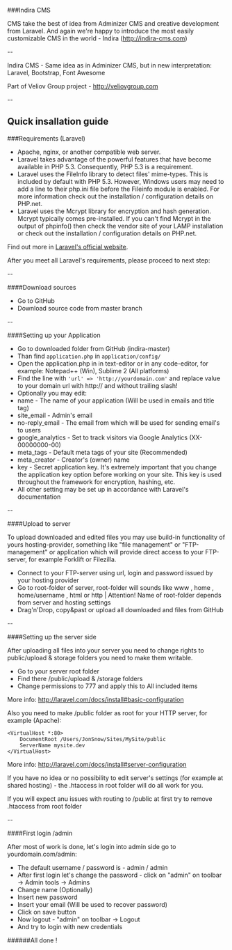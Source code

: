 ###Indira CMS

CMS take the best of idea from Adminizer CMS and creative development from Laravel.
And again we're happy to introduce the most easily customizable CMS in the world - Indira (http://indira-cms.com)

--

Indira CMS - Same idea as in Adminizer CMS, but in new interpretation: Laravel, Bootstrap, Font Awesome

Part of Veliov Group project - http://veliovgroup.com

--

## Quick insallation guide

###Requirements (Laravel)

 - Apache, nginx, or another compatible web server.
 - Laravel takes advantage of the powerful features that have become available in PHP 5.3. Consequently, PHP 5.3 is a requirement.
 - Laravel uses the FileInfo library to detect files' mime-types. This is included by default with PHP 5.3. However, Windows users may need to add a line to their php.ini file before the Fileinfo module is enabled. For more information check out the installation / configuration details on PHP.net.
 - Laravel uses the Mcrypt library for encryption and hash generation. Mcrypt typically comes pre-installed. If you can't find Mcrypt in the output of phpinfo() then check the vendor site of your LAMP installation or check out the installation / configuration details on PHP.net.

Find out more in [Laravel's official website](http://laravel.com/docs/install).

After you meet all Laravel's requirements, please proceed to next step:

--

####Download sources
 - Go to GitHub
 - Download source code from master branch

--

####Setting up your Application
 - Go to downloaded folder from GitHub (indira-master)
 - Than find `application.php` in `application/config/`
 - Open the application.php in in text-editor or in any code-editor, for example: Notepad++ (Win), Sublime 2 (All platforms)
 - Find the line with  `'url' => 'http://yourdomain.com'` and replace value to your domain url with http:// and without trailing slash!
 - Optionally you may edit:
  - name - The name of your application (Will be used in emails and title tag)
  - site_email - Admin's email
  - no-reply_email - The email from which will be used for sending email's to users
  - google_analytics - Set to track visitors via Google Analytics (XX-00000000-00)
  - meta_tags - Default meta tags of your site (Recommended)
  - meta_creator - Creator's (owner) name
  - key - Secret application key. It's extremely important that you change the application key option before working on your site. This key is used throughout the framework for encryption, hashing, etc.
  - All other setting may be set up in accordance with Laravel's documentation 

--

####Upload to server

To upload downloaded and edited files you may use build-in functionality of yours hosting-provider, something like "file management" or "FTP-management" or application which will provide direct access to your FTP-server, for example Forklift or Filezilla.

 - Connect to your FTP-server using url, login and password issued by your hosting provider
 - Go to root-folder of server, root-folder will sounds like www , home , home/username , html or http | Attention! Name of root-folder depends from server and hosting settings
 - Drag'n'Drop, copy&past or upload all downloaded and files from GitHub

--

####Setting up the server side

After uploading all files into your server you need to change rights to public/upload & storage folders you need to make them writable.
 - Go to your server root folder
 - Find there /public/upload & /storage folders
 - Change permissions to 777 and apply this to All included items

More info: http://laravel.com/docs/install#basic-configuration

Also you need to make /public folder as root for your HTTP server, for example (Apache):


```
<VirtualHost *:80>
    DocumentRoot /Users/JonSnow/Sites/MySite/public
    ServerName mysite.dev
</VirtualHost>
```


More info: http://laravel.com/docs/install#server-configuration

If you have no idea or no possibility to edit server's settings (for example at shared hosting) - the .htaccess in root folder will do all work for you.

If you will expect anu issues with routing to /public at first try to remove .htaccess from root folder

--

####First login /admin

After most of work is done, let's login into admin side go to yourdomain.com/admin:
 - The default username / password is - admin / admin
 - After first login let's change the password - click on "admin" on toolbar -> Admin tools -> Admins
 - Change name (Optionally)
 - Insert new password
 - Insert your email (Will be used to recover password)
 - Click on save button
 - Now logout - "admin" on toolbar -> Logout
 - And try to login with new credentials


######All done !
